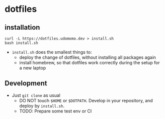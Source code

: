 # dotfiles

## installation     
```
curl -L https://dotfiles.udomomo.dev > install.sh
bash install.sh
```
- `install.sh` does the smallest things to:
  - deploy the change of dotfiles, without installing all packages again
  - install homebrew, so that dotfiles work correctly during the setup for a new laptop


## Development
- Just `git clone` as usual
  - DO NOT touch `$HOME` or `$DOTPATH`. Develop in your repository, and deploy by `install.sh`.
  - TODO: Prepare some test env or CI
